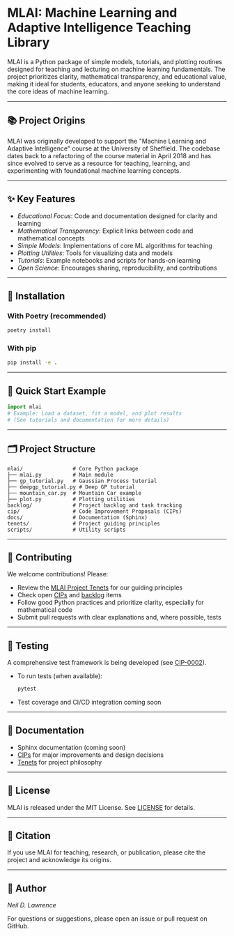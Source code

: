 # MLAI: Machine Learning and Adaptive Intelligence Teaching Library

MLAI is a Python package of simple models, tutorials, and plotting routines designed for teaching and lecturing on machine learning fundamentals. The project prioritizes clarity, mathematical transparency, and educational value, making it ideal for students, educators, and anyone seeking to understand the core ideas of machine learning.

---

## 📚 Project Origins

MLAI was originally developed to support the "Machine Learning and Adaptive Intelligence" course at the University of Sheffield. The codebase dates back to a refactoring of the course material in April 2018 and has since evolved to serve as a resource for teaching, learning, and experimenting with foundational machine learning concepts.

---

## ✨ Key Features
- *Educational Focus*: Code and documentation designed for clarity and learning
- *Mathematical Transparency*: Explicit links between code and mathematical concepts
- *Simple Models*: Implementations of core ML algorithms for teaching
- *Plotting Utilities*: Tools for visualizing data and models
- *Tutorials*: Example notebooks and scripts for hands-on learning
- *Open Science*: Encourages sharing, reproducibility, and contributions

---

## 🚀 Installation

### With Poetry (recommended)
```bash
poetry install
```

### With pip
```bash
pip install -e .
```

---

## 🏁 Quick Start Example
```python
import mlai
# Example: Load a dataset, fit a model, and plot results
# (See tutorials and documentation for more details)
```

---

## 🗂️ Project Structure
```
mlai/                # Core Python package
├── mlai.py          # Main module
├── gp_tutorial.py   # Gaussian Process tutorial
├── deepgp_tutorial.py # Deep GP tutorial
├── mountain_car.py  # Mountain Car example
├── plot.py          # Plotting utilities
backlog/             # Project backlog and task tracking
cip/                 # Code Improvement Proposals (CIPs)
docs/                # Documentation (Sphinx)
tenets/              # Project guiding principles
scripts/             # Utility scripts
```

---

## 🤝 Contributing
We welcome contributions! Please:
- Review the [MLAI Project Tenets](tenets/vibesafe-mlai-tenets.md) for our guiding principles
- Check open [CIPs](cip/) and [backlog](backlog/) items
- Follow good Python practices and prioritize clarity, especially for mathematical code
- Submit pull requests with clear explanations and, where possible, tests

---

## 🧪 Testing
A comprehensive test framework is being developed (see [CIP-0002](cip/cip0002.md)).

- To run tests (when available):
  ```bash
  pytest
  ```
- Test coverage and CI/CD integration coming soon

---

## 📖 Documentation
- Sphinx documentation (coming soon)
- [CIPs](cip/) for major improvements and design decisions
- [Tenets](tenets/vibesafe-mlai-tenets.md) for project philosophy

---

## 📜 License
MLAI is released under the MIT License. See [LICENSE](LICENSE) for details.

---

## 📢 Citation
If you use MLAI for teaching, research, or publication, please cite the project and acknowledge its origins.

---

## 👤 Author
*Neil D. Lawrence*

For questions or suggestions, please open an issue or pull request on GitHub.

